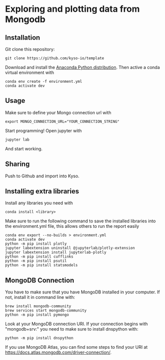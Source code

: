 # Exploring and plotting data from Mongodb

## Installation

Git clone this repository:

```
git clone https://github.com/kyso-io/template
```

Download and install the [Anaconda Python distribution](https://www.anaconda.com/distribution/).
Then active a conda virtual environment with

```
conda env create -f environment.yml
conda activate dev

```

## Usage

Make sure to define your Mongo connection url with

```
export MONGO_CONNECTION_URL="YOUR_CONNECTION_STRING"
```

Start programming! Open jupyter with

```
jupyter lab
```

And start working.

## Sharing

Push to Github and import into Kyso.

## Installing extra libraries

Install any libraries you need with

```
conda install <library>
```

Make sure to run the following command to save the installed libraries into the environment.yml file,
this allows others to run the report easily

```
conda env export --no-builds > environment.yml
conda activate dev
python -m pip install plotly
jupyter labextension uninstall @jupyterlab/plotly-extension
jupyter labextension install jupyterlab-plotly
python -m pip install cufflinks
python -m pip install psutil
python -m pip install statsmodels 
```

## MongoDB Connection

You have to make sure that you have MongoDB installed in your computer. If not, install it in command line with:
```
brew install mongodb-community
brew services start mongodb-community
python -m pip install pymongo
```

Look at your MongoDB connection URI. If your connection begins with "mongodb+srv:" you need to make sure to install dnspython with: 

```
python -m pip install dnspython
```

If you use MongoDB Atlas, you can find some steps to find your URI at https://docs.atlas.mongodb.com/driver-connection/.